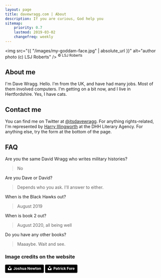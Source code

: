 ```yaml
---
layout: page
title: davewragg.com | About
description: If you are curious, God help you
sitemap:
    priority: 0.7
    lastmod: 2019-03-02
    changefreq: weekly
---
```

<span class="image right face"><img src="{{ "/images/my-goddam-face.jpg" | absolute_url }}" alt="author photo (c) LSJ Roberts" />
<sup>&copy; LSJ Roberts</sup></span>
## About me

I'm Dave Wragg. Hello. I'm from the UK, and have had many jobs. Most of them involved computers. I'm getting on a bit now, and I live in Hertfordshire. Yes, I have cats.

## Contact me

You can find me on Twitter at <a href="https://www.twitter.com/itsdavewragg">@itsdavewragg</a>. For anything rights-related, I'm represented by <a href="http://www.dhhliteraryagency.com/harry-illingworth.html">Harry Illingworth</a> at the DHH Literary Agency. For anything else, try the form at the bottom of the page.

## FAQ

Are you the same David Wragg who writes military histories?
> No

Are you Dave or David?
> Depends who you ask. I'll answer to either.

When is the Black Hawks out?
> August 2019

When is book 2 out?
> August 2020, all being well

Do you have any other books?

> Maaaybe. Wait and see.

### Image credits on the website

<a style="background-color:black;color:white;text-decoration:none;padding:4px 6px;font-family:-apple-system, BlinkMacSystemFont, &quot;San Francisco&quot;, &quot;Helvetica Neue&quot;, Helvetica, Ubuntu, Roboto, Noto, &quot;Segoe UI&quot;, Arial, sans-serif;font-size:12px;font-weight:bold;line-height:1.2;display:inline-block;border-radius:3px" href="https://unsplash.com/@joshuanewton?utm_medium=referral&amp;utm_campaign=photographer-credit&amp;utm_content=creditBadge" target="_blank" rel="noopener noreferrer" title="Download free do whatever you want high-resolution photos from Joshua Newton"><span style="display:inline-block;padding:2px 3px"><svg xmlns="http://www.w3.org/2000/svg" style="height:12px;width:auto;position:relative;vertical-align:middle;top:-2px;fill:white" viewBox="0 0 32 32"><title>unsplash-logo</title><path d="M10 9V0h12v9H10zm12 5h10v18H0V14h10v9h12v-9z"></path></svg></span><span style="display:inline-block;padding:2px 3px">Joshua Newton</span></a>
<a style="background-color:black;color:white;text-decoration:none;padding:4px 6px;font-family:-apple-system, BlinkMacSystemFont, &quot;San Francisco&quot;, &quot;Helvetica Neue&quot;, Helvetica, Ubuntu, Roboto, Noto, &quot;Segoe UI&quot;, Arial, sans-serif;font-size:12px;font-weight:bold;line-height:1.2;display:inline-block;border-radius:3px" href="https://unsplash.com/@patrickian4?utm_medium=referral&amp;utm_campaign=photographer-credit&amp;utm_content=creditBadge" target="_blank" rel="noopener noreferrer" title="Download free do whatever you want high-resolution photos from Patrick Fore"><span style="display:inline-block;padding:2px 3px"><svg xmlns="http://www.w3.org/2000/svg" style="height:12px;width:auto;position:relative;vertical-align:middle;top:-2px;fill:white" viewBox="0 0 32 32"><title>unsplash-logo</title><path d="M10 9V0h12v9H10zm12 5h10v18H0V14h10v9h12v-9z"></path></svg></span><span style="display:inline-block;padding:2px 3px">Patrick Fore</span></a>

